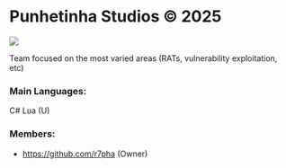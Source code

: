 # Punhetinha Studios © 2025

![](https://media1.tenor.com/m/De6m_ExPCo4AAAAd/punhetinhagames-punhetinha.gif)

Team focused on the most varied areas (RATs, vulnerability exploitation, etc)

### Main Languages: 
C#
Lua (U)

### Members:
- https://github.com/r7pha (Owner)

